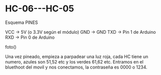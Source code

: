 # HC-06---HC-05

Esquema PINES

VCC → 5V (o 3.3V según el módulo)
GND → GND
TXD → Pin 1 de Arduino
RXD → Pin 0 de Arduino

foto()

Una vez pineado, empieza a parpadear una luz roja, cada HC tiene un numero, azules son 51,52 etc y los verdes 61,62 etc. Entramos en el bluethoot del movil y nos conectamos, la contraseña es 0000 o 1234.


